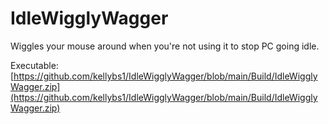 # IdleWigglyWagger

Wiggles your mouse around when you're not using it to stop PC going idle.


Executable:
[https://github.com/kellybs1/IdleWigglyWagger/blob/main/Build/IdleWigglyWagger.zip](https://github.com/kellybs1/IdleWigglyWagger/blob/main/Build/IdleWigglyWagger.zip)
